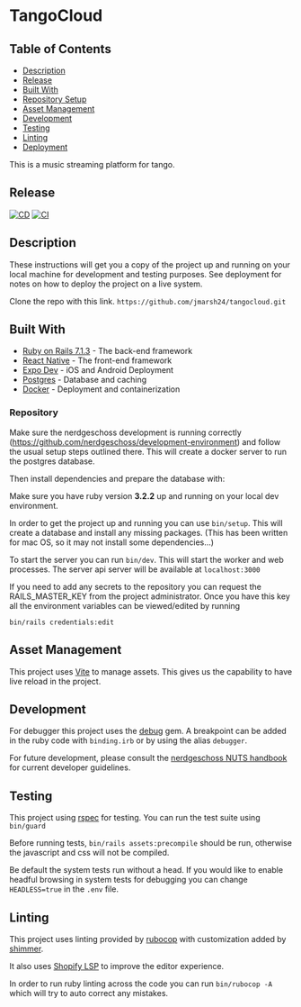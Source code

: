 # TangoCloud

## Table of Contents
- [Description](#description)
- [Release](#release)
- [Built With](#built-with)
- [Repository Setup](#repository-setup)
- [Asset Management](#asset-management)
- [Development](#development)
- [Testing](#testing)
- [Linting](#linting)
- [Deployment](#deployment)

This is a music streaming platform for tango.

## Release
[![CD](https://github.com/jmarsh24/tangocloud/actions/workflows/deploy.yml/badge.svg?branch=main)](https://github.com/jmarsh24/tangocloud/actions/workflows/deploy.yml)
[![CI](https://github.com/jmarsh24/tangocloud/actions/workflows/ci.yml/badge.svg)](https://github.com/jmarsh24/tangocloud/actions/workflows/ci.yml)

## Description

These instructions will get you a copy of the project up and running on your local machine for development and testing purposes. See deployment for notes on how to deploy the project on a live system.

Clone the repo with this link. `https://github.com/jmarsh24/tangocloud.git`

## Built With

- [Ruby on Rails 7.1.3](https://rubyonrails.org/) - The back-end framework
- [React Native](https://reactnative.dev/) - The front-end framework
- [Expo Dev](https://expo.dev/) - iOS and Android Deployment
- [Postgres](https://postgres.com/) - Database and caching
- [Docker](https://docker.com/) - Deployment and containerization


### Repository

Make sure the nerdgeschoss development is running correctly (https://github.com/nerdgeschoss/development-environment) and follow the usual setup steps outlined there. This will create a docker server to run the postgres database.

Then install dependencies and prepare the database with:

Make sure you have ruby version **3.2.2** up and running on your local dev environment.

In order to get the project up and running you can use `bin/setup`. This will create a database and install any missing packages. (This has been written for mac OS, so it may not install some dependencies...)

To start the server you can run `bin/dev`. This will start the worker and web processes. The server api server will be available at `localhost:3000`

If you need to add any secrets to the repository you can request the RAILS_MASTER_KEY from the project administrator. Once you have this key all the environment variables can be viewed/edited by running

`bin/rails credentials:edit`

## Asset Management

This project uses [Vite](https://vitejs.dev) to manage assets. This gives us the capability to have live reload in the project.

## Development
For debugger this project uses the [debug](https://github.com/ruby/debug) gem. A breakpoint can be added in the ruby code with `binding.irb` or by using the alias `debugger`.

For future development, please consult the [nerdgeschoss NUTS handbook](https://nerdgeschoss.de/handbook/nuts) for current developer guidelines.

## Testing

This project using [rspec](https://github.com/rspec/rspec-rails) for testing. You can run the test suite using `bin/guard`

Before running tests, `bin/rails assets:precompile` should be run, otherwise the javascript and css will not be compiled.

Be default the system tests run without a head. If you would like to enable headful browsing in system tests for debugging you can change `HEADLESS=true` in the `.env` file.

## Linting

This project uses linting provided by [rubocop](https://github.com/rubocop/rubocop) with customization added by [shimmer](https://github.com/nerdgeschoss/shimmer).

It also uses [Shopify LSP](https://github.com/Shopify/ruby-lsp) to improve the editor experience.

In order to run ruby linting across the code you can run `bin/rubocop -A` which will try to auto correct any mistakes.
